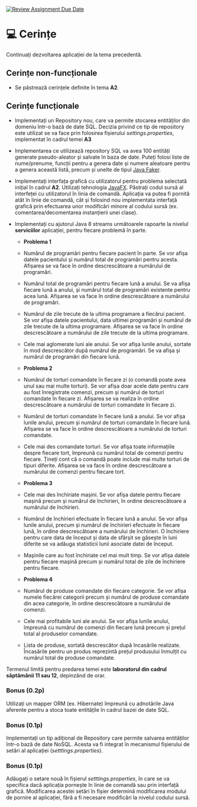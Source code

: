[![Review Assignment Due Date](https://classroom.github.com/assets/deadline-readme-button-22041afd0340ce965d47ae6ef1cefeee28c7c493a6346c4f15d667ab976d596c.svg)](https://classroom.github.com/a/QzQB6JSV)
# 💻 Cerințe
Continuați dezvoltarea aplicației de la tema precedentă. 

## Cerințe non-funcționale
- Se păstrează cerințele definite în tema **A2**.

## Cerințe funcționale
- Implementați un Repository nou, care va permite stocarea entităților din domeniu într-o bază de date SQL. Decizia privind ce tip de repository este utilizat se va face prin folosirea fișierului *settings.properties*, implementat în cadrul temei **A3**
- Implementarea ce utilizează repository SQL va avea 100 entități generate pseudo-aleator și salvate în baza de date. Puteți folosi liste de nume/prenume, funcții pentru a genera date și numere aleatoare pentru a genera această listă, precum și unelte de tipul [Java Faker](https://dius.github.io/java-faker/).
- Implementați interfața grafică cu utilizatorul pentru problema selectată inițial în cadrul **A2**. Utilizați tehnologia [JavaFX](https://openjfx.io/). Păstrați codul sursă al interfeței cu utilizatorul în linia de comandă. Aplicația va putea fi pornită atât în linie de comandă, cât și folosind nou implementata interfață grafică prin efectuarea unor modificări minore al codului sursă (ex. comentarea/decomentarea instanțierii unei clase).
- Implementați cu ajutorul Java 8 streams următoarele rapoarte la nivelul **serviciilor** aplicației, pentru fiecare problemă în parte.

  - **Problema 1**
  - Numărul de programări pentru fiecare pacient în parte. Se vor afișa datele pacientului și numărul total de programări pentru acesta. Afișarea se va face în ordine descrescătoare a numărului de programări.
  - Numărul total de programări pentru fiecare lună a anului. Se va afișa fiecare lună a anului, și numărul total de programări existente pentru acea lună. Afișarea se va face în ordine descrescătoare a numărului de programări.
  - Numărul de zile trecute de la ultima programare a fiecărui pacient. Se vor afișa datele pacientului, data ultimei programări și numărul de zile trecute de la ultima programare. Afișarea se va face în ordine descrescătoare a numărului de zile trecute de la ultima programare.
  - Cele mai aglomerate luni ale anului. Se vor afișa lunile anului, sortate în mod descrescător după numărul de programări. Se va afișa și numărul de programări din fiecare lună.

  - **Problema 2**
  - Numărul de torturi comandate în fiecare zi (o comandă poate avea unul sau mai multe torturi). Se vor afișa doar acele date pentru care au fost înregistrate comenzi, precum și numărul de torturi comandate în fiecare zi. Afișarea se va realiza în ordine descrescătoare a numărului de torturi comandate în fiecare zi.
  - Numărul de torturi comandate în fiecare lună a anului. Se vor afișa lunile anului, precum și numărul de torturi comandate în fiecare lună. Afișarea se va face în ordine descrescătoare a numărului de torturi comandate.
  - Cele mai des comandate torturi. Se vor afișa toate informațiile despre fiecare tort, împreună cu numărul total de comenzi pentru fiecare. Țineți cont că o comandă poate include mai multe torturi de tipuri diferite. Afișarea se va face în ordine descrescătoare a numărului de comenzi pentru fiecare tort.

  - **Problema 3**
  - Cele mai des închiriate mașini. Se vor afișa datele pentru fiecare mașină precum și numărul de închirieri, în ordine descrescătoare a numărului de închirieri.
  - Numărul de închirieri efectuate în fiecare lună a anului. Se vor afișa lunile anului, precum și numărul de închirieri efectuate în fiecare lună, în ordine descrescătoare a numărului de închirieri. O închiriere pentru care data de început și data de sfârșit se găsește în luni diferite se va adăuga statisticii lunii asociate datei de început.
  - Mașinile care au fost închiriate cel mai mult timp. Se vor afișa datele pentru fiecare mașină precum și numărul total de zile de închiriere pentru fiecare. 

  - **Problema 4**
  - Numărul de produse comandate din fiecare categorie. Se vor afișa numele fiecărei categorii precum și numărul de produse comandate din acea categorie, în ordine descrescătoare a numărului de comenzi.
  - Cele mai profitabile luni ale anului. Se vor afișa lunile anului, împreună cu numărul de comenzi din fiecare lună precum și prețul total al produselor comandate.
  - Lista de produse, sortată descrescător după încasările realizate. Încasările pentru un produs reprezintă prețul produsului înmulțit cu numărul total de produse comandate.

Termenul limită pentru predarea temei este **laboratorul din cadrul săptămânii 11 sau 12**, depinzând de orar.

### Bonus (0.2p)
Utilizați un mapper ORM (ex. Hibernate) împreună cu adnotările Java aferente pentru a stoca toate entitățile în cadrul bazei de date SQL.

### Bonus (0.1p)
Implementați un tip adițional de Repository care permite salvarea entităților într-o bază de date NoSQL. Acesta va fi integrat în mecanismul fișierului de setări al aplicației (*setttings.properties*).

### Bonus (0.1p)
Adăugați o setare nouă în fișierul *setttings.properties*, în care se va specifica dacă aplicația pornește în linie de comandă sau prin interfață grafică. Modificarea acestei setări în fișier determină modificarea modului de pornire al aplicației, fără a fi necesare modificări la nivelul codului sursă. 
